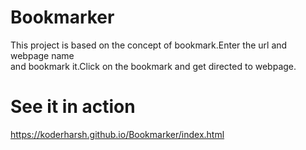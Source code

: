 # Bookmarker
This project is based on the concept of bookmark.Enter the url and webpage name<br />
and bookmark it.Click on the bookmark and get directed to webpage.

# See it in action
 https://koderharsh.github.io/Bookmarker/index.html
